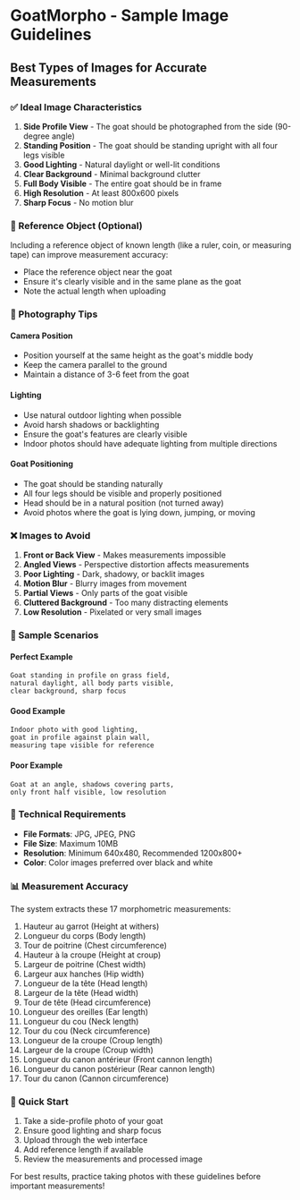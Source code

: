 # GoatMorpho - Sample Image Guidelines

## Best Types of Images for Accurate Measurements

### ✅ Ideal Image Characteristics

1. **Side Profile View** - The goat should be photographed from the side (90-degree angle)
2. **Standing Position** - The goat should be standing upright with all four legs visible
3. **Good Lighting** - Natural daylight or well-lit conditions
4. **Clear Background** - Minimal background clutter
5. **Full Body Visible** - The entire goat should be in frame
6. **High Resolution** - At least 800x600 pixels
7. **Sharp Focus** - No motion blur

### 📐 Reference Object (Optional)

Including a reference object of known length (like a ruler, coin, or measuring tape) can improve measurement accuracy:

- Place the reference object near the goat
- Ensure it's clearly visible and in the same plane as the goat
- Note the actual length when uploading

### 📸 Photography Tips

#### Camera Position

- Position yourself at the same height as the goat's middle body
- Keep the camera parallel to the ground
- Maintain a distance of 3-6 feet from the goat

#### Lighting

- Use natural outdoor lighting when possible
- Avoid harsh shadows or backlighting
- Ensure the goat's features are clearly visible
- Indoor photos should have adequate lighting from multiple directions

#### Goat Positioning

- The goat should be standing naturally
- All four legs should be visible and properly positioned
- Head should be in a natural position (not turned away)
- Avoid photos where the goat is lying down, jumping, or moving

### ❌ Images to Avoid

1. **Front or Back View** - Makes measurements impossible
2. **Angled Views** - Perspective distortion affects measurements
3. **Poor Lighting** - Dark, shadowy, or backlit images
4. **Motion Blur** - Blurry images from movement
5. **Partial Views** - Only parts of the goat visible
6. **Cluttered Background** - Too many distracting elements
7. **Low Resolution** - Pixelated or very small images

### 🎯 Sample Scenarios

#### Perfect Example

```
Goat standing in profile on grass field,
natural daylight, all body parts visible,
clear background, sharp focus
```

#### Good Example

```
Indoor photo with good lighting,
goat in profile against plain wall,
measuring tape visible for reference
```

#### Poor Example

```
Goat at an angle, shadows covering parts,
only front half visible, low resolution
```

### 🔧 Technical Requirements

- **File Formats**: JPG, JPEG, PNG
- **File Size**: Maximum 10MB
- **Resolution**: Minimum 640x480, Recommended 1200x800+
- **Color**: Color images preferred over black and white

### 📊 Measurement Accuracy

The system extracts these 17 morphometric measurements:

1. Hauteur au garrot (Height at withers)
2. Longueur du corps (Body length)
3. Tour de poitrine (Chest circumference)
4. Hauteur à la croupe (Height at croup)
5. Largeur de poitrine (Chest width)
6. Largeur aux hanches (Hip width)
7. Longueur de la tête (Head length)
8. Largeur de la tête (Head width)
9. Tour de tête (Head circumference)
10. Longueur des oreilles (Ear length)
11. Longueur du cou (Neck length)
12. Tour du cou (Neck circumference)
13. Longueur de la croupe (Croup length)
14. Largeur de la croupe (Croup width)
15. Longueur du canon antérieur (Front cannon length)
16. Longueur du canon postérieur (Rear cannon length)
17. Tour du canon (Cannon circumference)

### 🚀 Quick Start

1. Take a side-profile photo of your goat
2. Ensure good lighting and sharp focus
3. Upload through the web interface
4. Add reference length if available
5. Review the measurements and processed image

For best results, practice taking photos with these guidelines before important measurements!
